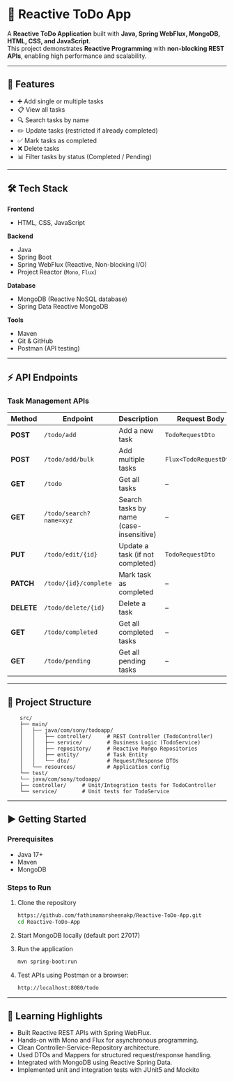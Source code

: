 # 📌 Reactive ToDo App

A **Reactive ToDo Application** built with **Java, Spring WebFlux, MongoDB, HTML, CSS, and JavaScript**.  
This project demonstrates **Reactive Programming** with **non-blocking REST APIs**, enabling high performance and scalability.

---

## 🚀 Features
- ➕ Add single or multiple tasks
- 📋 View all tasks
- 🔍 Search tasks by name
- ✏️ Update tasks (restricted if already completed)
- ✅ Mark tasks as completed
- ❌ Delete tasks
- 📊 Filter tasks by status (Completed / Pending)

---

## 🛠️ Tech Stack

**Frontend**
- HTML, CSS, JavaScript

**Backend**
- Java
- Spring Boot
- Spring WebFlux (Reactive, Non-blocking I/O)
- Project Reactor (`Mono`, `Flux`)

**Database**
- MongoDB (Reactive NoSQL database)
- Spring Data Reactive MongoDB

**Tools**
- Maven
- Git & GitHub
- Postman (API testing)

---

## ⚡ API Endpoints

### Task Management APIs

| Method   | Endpoint                 | Description                          | Request Body |
|----------|--------------------------|--------------------------------------|--------------|
| **POST** | `/todo/add`              | Add a new task                       | `TodoRequestDto` |
| **POST** | `/todo/add/bulk`         | Add multiple tasks                   | `Flux<TodoRequestDto>` |
| **GET**  | `/todo`                  | Get all tasks                        | – |
| **GET**  | `/todo/search?name=xyz`  | Search tasks by name (case-insensitive) | – |
| **PUT**  | `/todo/edit/{id}`        | Update a task (if not completed)     | `TodoRequestDto` |
| **PATCH**| `/todo/{id}/complete`    | Mark task as completed               | – |
| **DELETE** | `/todo/delete/{id}`    | Delete a task                        | – |
| **GET**  | `/todo/completed`        | Get all completed tasks              | – |
| **GET**  | `/todo/pending`          | Get all pending tasks                | – |


---

## 📂 Project Structure

        src/
        ├── main/
        │   ├── java/com/sony/todoapp/
        │   │   ├── controller/     # REST Controller (TodoController)
        │   │   ├── service/        # Business Logic (TodoService)
        │   │   ├── repository/     # Reactive Mongo Repositories
        │   │   ├── entity/         # Task Entity
        │   │   └── dto/            # Request/Response DTOs
        │   └── resources/          # Application config
        └── test/
        └── java/com/sony/todoapp/
        ├── controller/     # Unit/Integration tests for TodoController
        └── service/        # Unit tests for TodoService

---

## ▶️ Getting Started

### Prerequisites
- Java 17+
- Maven
- MongoDB

### Steps to Run
1. Clone the repository
   ```bash
   https://github.com/fathimamarsheenakp/Reactive-ToDo-App.git
   cd Reactive-ToDo-App

2. Start MongoDB locally (default port 27017)

3. Run the application
    ```bash
   mvn spring-boot:run

4. Test APIs using Postman or a browser:
    ```bash
   http://localhost:8080/todo

---

## 📖 Learning Highlights

- Built Reactive REST APIs with Spring WebFlux. 
- Hands-on with Mono and Flux for asynchronous programming. 
- Clean Controller-Service-Repository architecture. 
- Used DTOs and Mappers for structured request/response handling. 
- Integrated with MongoDB using Reactive Spring Data.
- Implemented unit and integration tests with JUnit5 and Mockito


